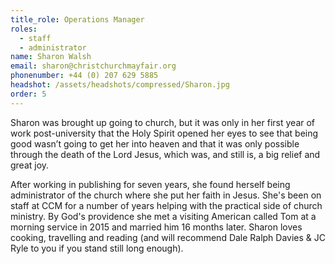 ```yaml
---
title_role: Operations Manager
roles:
  - staff
  - administrator
name: Sharon Walsh
email: sharon@christchurchmayfair.org
phonenumber: +44 (0)‭ 207 629 5885
headshot: /assets/headshots/compressed/Sharon.jpg
order: 5
---
```

Sharon was brought up going to church, but it was only in her first year of work post-university that the Holy Spirit opened her eyes to see that being good wasn’t going to get her into heaven and that it was only possible through the death of the Lord Jesus, which was, and still is, a big relief and great joy.

After working in publishing for seven years, she found herself being administrator of the church where she put her faith in Jesus. She's been on staff at CCM for  a number of years helping with the practical side of church ministry. By God's providence she met a visiting American called Tom at a morning service in 2015 and married him 16 months later. Sharon loves cooking, travelling and reading (and will recommend Dale Ralph Davies & JC Ryle to you if you stand still long enough).